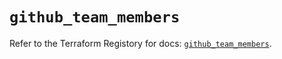 # `github_team_members`

Refer to the Terraform Registory for docs: [`github_team_members`](https://registry.terraform.io/providers/integrations/github/5.28.1/docs/resources/team_members).
